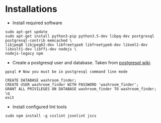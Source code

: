 # Installations

- Install required software

```lang=bash
sudo apt-get update
sudo apt-get install python3-pip python3.5-dev libpq-dev postgresql postgresql-contrib memcached \
libjpeg8 libjpeg62-dev libfreetype6 libfreetype6-dev libxml2-dev libxslt1-dev libffi-dev nodejs \
nodejs-legacy npm
```

- Create a postgresql user and database. Taken from
[postgresql wiki](https://wiki.postgresql.org/wiki/First_steps).

```lang=bash
ppsql # Now you must be in postgresql command line mode

CREATE DATABASE washroom_finder;
CREATE USER washroom_finder WITH PASSWORD 'washroom_finder';
GRANT ALL PRIVILEGES ON DATABASE washroom_finder TO washroom_finder;
\q
exit
```

- Install configured lint tools
```lang=bash
sudo npm install -g csslint jsonlint jscs
```
